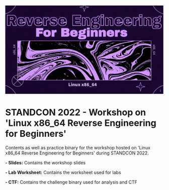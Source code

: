 ![alt text](re_for_beginners.png)
# STANDCON 2022 - Workshop on 'Linux x86_64 Reverse Engineering for Beginners'

Contents as well as practice binary for the workshop hosted on 'Linux x86_64 Reverse Engineering for Beginners' during STANDCON 2022.

**- Slides:** Contains the workshop slides

**- Lab Worksheet:** Contains the worksheet used for labs

**- CTF:** Contains the challenge binary used for analysis and CTF

